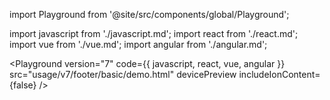 import Playground from '@site/src/components/global/Playground';

import javascript from './javascript.md';
import react from './react.md';
import vue from './vue.md';
import angular from './angular.md';

<Playground
version="7"
code={{ javascript, react, vue, angular }}
src="usage/v7/footer/basic/demo.html"
devicePreview
includeIonContent={false}
/>
